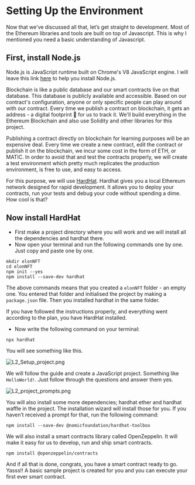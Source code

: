 # Setting Up the Environment

Now that we've discussed all that, let’s get straight to development. Most of the Ethereum libraries and tools are built on top of Javascript. This is why I mentioned you need a basic understanding of Javascript.

## First, install Node.js

Node.js is JavaScript runtime built on Chrome's V8 JavaScript engine. I will leave this link [here](https://hardhat.org/tutorial/setting-up-the-environment.html) to help you install Node.js.

Blockchain is like a public database and our smart contracts live on that database. This database is publicly available and accessible. Based on our contract's configuration, anyone or only specific people can play around with our contract. Every time we publish a contract on blockchain, it gets an address - a digital footprint 👣 for us to track it. We'll build everything in the Ethereum Blockchain and also use Solidity and other libraries for this project.

Publishing a contract directly on blockchain for learning purposes will be an expensive deal. Every time we create a new contract, edit the contract or publish it on the blockchain, we incur some cost in the form of ETH, or MATIC. In order to avoid that and test the contracts properly, we will create a test environment which pretty much replicates the production environment, is free to use, and easy to access.

For this purpose, we will use [HardHat](https://hardhat.org/). Hardhat gives you a local Ethereum network designed for rapid development. It allows you to deploy your contracts, run your tests and debug your code without spending a dime. How cool is that?

## Now install HardHat

- First make a project directory where you will work and we will install all the dependencies and hardhat there.
- Now open your terminal and run the following commands one by one. Just copy and paste one by one.

```
mkdir elonNFT
cd elonNFT
npm init --yes
npm install --save-dev hardhat

```

The above commands means that you created a `elonNFT` folder - an empty one. You entered that folder and initialised the project by making a `package.json` file. Then you installed hardhat in the same folder.

If you have followed the instructions properly, and everything went according to the plan, you have HardHat installed.

- Now write the following command on your terminal:

```
npx hardhat
```

You will see something like this.

![L2_Setup_project.png](https://github.com/0xmetaschool/Learning-Projects/blob/Add-GIFs-DAO/assests_for_all/How%20to%20write%20a%20smart%20contract%20and%20mint%20Elon%20Musk%20NFT%20on%20OpenSea/Setting%20Up%20the%20Environment/L2_Setup_project.png?raw=true)

We will follow the guide and create a JavaScript project. Something like `HelloWorld!`. Just follow through the questions and answer them yes.

![L2_project_prompts.png](https://github.com/0xmetaschool/Learning-Projects/blob/Add-GIFs-DAO/assests_for_all/How%20to%20write%20a%20smart%20contract%20and%20mint%20Elon%20Musk%20NFT%20on%20OpenSea/Setting%20Up%20the%20Environment/L2_project_prompts.png?raw=true)

You will also install some more dependencies; hardhat ether and hardhat waffle in the project. The installation wizard will install those for you. If you haven’t received a prompt for that, run the following command:

```
npm install --save-dev @nomicfoundation/hardhat-toolbox
```

We will also install a smart contracts library called OpenZeppelin. It will make it easy for us to develop, run and ship smart contracts.

```
npm install @openzeppelin/contracts
```

And if all that is done, congrats, you have a smart contract ready to go. Yasss!! A basic sample project is created for you and you can execute your first ever smart contract.
